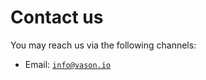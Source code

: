 # Contact us

You may reach us via the following channels:

* Email: [`info@vason.io`](mailto:info@vason.io)